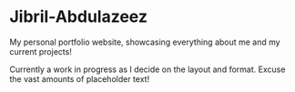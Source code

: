 # Jibril-Abdulazeez
My personal portfolio website, showcasing everything about me and my current projects!

Currently a work in progress as I decide on the layout and format. Excuse the vast amounts of placeholder text!
